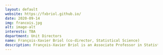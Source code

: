 ```yaml
---
layout: default
website: https://fxbriol.github.io/
date: 2020-09-14
img: francois.jpg
alt: image-alt
interests: TBA
department: Unit Directors
name: François-Xavier Briol (co-director, Statistical Science)
description: François-Xavier Briol is an Associate Professor in Statistical Science and lead for the "Fundamentals of Statistical Machine Learning" (https://fsml-ucl.github.io) research group. His research focuses on building statistical and machine learning methods which enable the use of large-scale models in the physical, environmental and engineering sciences.
---
```

